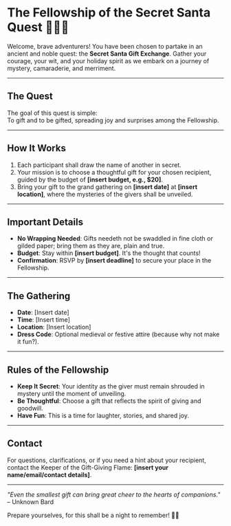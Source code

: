 # The Fellowship of the Secret Santa Quest 🎄🧝‍♂

Welcome, brave adventurers! You have been chosen to partake in an ancient and noble quest: the **Secret Santa Gift Exchange**. Gather your courage, your wit, and your holiday spirit as we embark on a journey of mystery, camaraderie, and merriment.

---

## **The Quest**

The goal of this quest is simple:  
To gift and to be gifted, spreading joy and surprises among the Fellowship.

---

## **How It Works**

1. Each participant shall draw the name of another in secret.
2. Your mission is to choose a thoughtful gift for your chosen recipient, guided by the budget of **[insert budget, e.g., $20]**.
3. Bring your gift to the grand gathering on **[insert date]** at **[insert location]**, where the mysteries of the givers shall be unveiled.

---

## **Important Details**

- **No Wrapping Needed**: Gifts needeth not be swaddled in fine cloth or gilded paper; bring them as they are, plain and true.
- **Budget**: Stay within **[insert budget]**. It's the thought that counts!
- **Confirmation**: RSVP by **[insert deadline]** to secure your place in the Fellowship.

---

## **The Gathering**

- **Date**: [Insert date]  
- **Time**: [Insert time]  
- **Location**: [Insert location]  
- **Dress Code**: Optional medieval or festive attire (because why not make it fun?).

---

## **Rules of the Fellowship**

- **Keep It Secret**: Your identity as the giver must remain shrouded in mystery until the moment of unveiling.
- **Be Thoughtful**: Choose a gift that reflects the spirit of giving and goodwill.
- **Have Fun**: This is a time for laughter, stories, and shared joy.

---

## **Contact**

For questions, clarifications, or if you need a hint about your recipient, contact the Keeper of the Gift-Giving Flame: **[insert your name/email/contact details]**.

---

*"Even the smallest gift can bring great cheer to the hearts of companions."* – Unknown Bard  

Prepare yourselves, for this shall be a night to remember! 🎁✨
